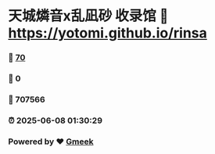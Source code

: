 # 天城燐音x乱凪砂 收录馆 :link: https://yotomi.github.io/rinsa 
### :page_facing_up: [70](https://yotomi.github.io/rinsa/tag.html) 
### :speech_balloon: 0 
### :hibiscus: 707566 
### :alarm_clock: 2025-06-08 01:30:29 
### Powered by :heart: [Gmeek](https://github.com/Meekdai/Gmeek)
